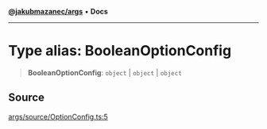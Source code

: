 [**@jakubmazanec/args**](../README.md) • **Docs**

---

# Type alias: BooleanOptionConfig

> **BooleanOptionConfig**: `object` \| `object` \| `object`

## Source

[args/source/OptionConfig.ts:5](https://github.com/jakubmazanec/js-tools/blob/9580d5f68de35b95719fd49b679b2d5576d49582/packages/args/source/OptionConfig.ts#L5)
